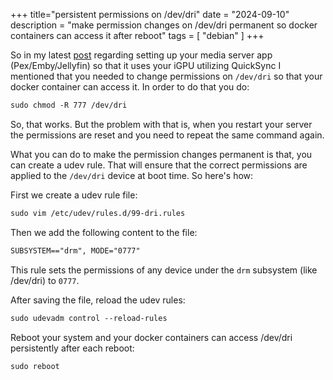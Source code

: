 +++
title="persistent permissions on /dev/dri"
date = "2024-09-10"
description = "make permission changes on /dev/dri permanent so docker containers can access it after reboot"
tags = [
    "debian"
]
+++

So in my latest [post](https://logprintf.com/setup-plex/emby/jellyfin-hardware-transcoding-via-intel-igpu/) regarding setting up your media server app (Pex/Emby/Jellyfin) so that it uses your iGPU utilizing QuickSync I mentioned that you needed to change permissions on `/dev/dri` so that your docker container can access it. In order to do that you do:

````html
sudo chmod -R 777 /dev/dri
````

So, that works. But the problem with that is, when you restart your server the permissions are reset and you need to repeat the same command again.

What you can do to make the permission changes permanent is that, you can create a udev rule. That will ensure that the correct permissions are applied to the `/dev/dri` device at boot time. So here's how:

First we create a udev rule file:

````html
sudo vim /etc/udev/rules.d/99-dri.rules
````

Then we add the following content to the file:

````html
SUBSYSTEM=="drm", MODE="0777"
````

This rule sets the permissions of any device under the `drm` subsystem (like /dev/dri) to `0777`.

After saving the file, reload the udev rules:

````html
sudo udevadm control --reload-rules
````

Reboot your system and your docker containers can access /dev/dri persistently after each reboot:

````html
sudo reboot
````
